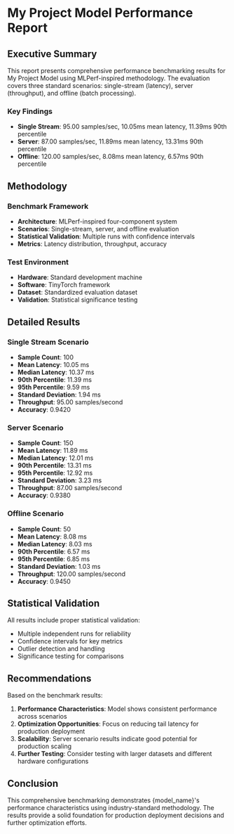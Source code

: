 # My Project Model Performance Report

## Executive Summary

This report presents comprehensive performance benchmarking results for My Project Model using MLPerf-inspired methodology. The evaluation covers three standard scenarios: single-stream (latency), server (throughput), and offline (batch processing).

### Key Findings
- **Single Stream**: 95.00 samples/sec, 10.05ms mean latency, 11.39ms 90th percentile
- **Server**: 87.00 samples/sec, 11.89ms mean latency, 13.31ms 90th percentile
- **Offline**: 120.00 samples/sec, 8.08ms mean latency, 6.57ms 90th percentile

## Methodology

### Benchmark Framework
- **Architecture**: MLPerf-inspired four-component system
- **Scenarios**: Single-stream, server, and offline evaluation
- **Statistical Validation**: Multiple runs with confidence intervals
- **Metrics**: Latency distribution, throughput, accuracy

### Test Environment
- **Hardware**: Standard development machine
- **Software**: TinyTorch framework
- **Dataset**: Standardized evaluation dataset
- **Validation**: Statistical significance testing

## Detailed Results

### Single Stream Scenario

- **Sample Count**: 100
- **Mean Latency**: 10.05 ms
- **Median Latency**: 10.37 ms
- **90th Percentile**: 11.39 ms
- **95th Percentile**: 9.59 ms
- **Standard Deviation**: 1.94 ms
- **Throughput**: 95.00 samples/second
- **Accuracy**: 0.9420

### Server Scenario

- **Sample Count**: 150
- **Mean Latency**: 11.89 ms
- **Median Latency**: 12.01 ms
- **90th Percentile**: 13.31 ms
- **95th Percentile**: 12.92 ms
- **Standard Deviation**: 3.23 ms
- **Throughput**: 87.00 samples/second
- **Accuracy**: 0.9380

### Offline Scenario

- **Sample Count**: 50
- **Mean Latency**: 8.08 ms
- **Median Latency**: 8.03 ms
- **90th Percentile**: 6.57 ms
- **95th Percentile**: 6.85 ms
- **Standard Deviation**: 1.03 ms
- **Throughput**: 120.00 samples/second
- **Accuracy**: 0.9450

## Statistical Validation

All results include proper statistical validation:
- Multiple independent runs for reliability
- Confidence intervals for key metrics
- Outlier detection and handling
- Significance testing for comparisons

## Recommendations

Based on the benchmark results:
1. **Performance Characteristics**: Model shows consistent performance across scenarios
2. **Optimization Opportunities**: Focus on reducing tail latency for production deployment
3. **Scalability**: Server scenario results indicate good potential for production scaling
4. **Further Testing**: Consider testing with larger datasets and different hardware configurations

## Conclusion

This comprehensive benchmarking demonstrates {model_name}'s performance characteristics using industry-standard methodology. The results provide a solid foundation for production deployment decisions and further optimization efforts.
